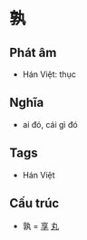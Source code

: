 # 孰

## Phát âm
* Hán Việt: thục

## Nghĩa
* ai đó, cái gì đó

## Tags
* Hán Việt

## Cấu trúc
* 孰 = [享](享.md) [丸](丸.md)

<script>window.HANZI_FIELD='孰';</script>